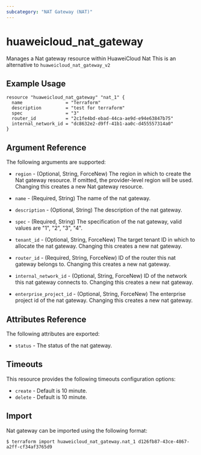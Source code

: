```yaml
---
subcategory: "NAT Gateway (NAT)"
---
```


# huaweicloud\_nat\_gateway

Manages a Nat gateway resource within HuaweiCloud Nat
This is an alternative to `huaweicloud_nat_gateway_v2`

## Example Usage

```hcl
resource "huaweicloud_nat_gateway" "nat_1" {
  name                = "Terraform"
  description         = "test for terraform"
  spec                = "3"
  router_id           = "2c1fe4bd-ebad-44ca-ae9d-e94e63847b75"
  internal_network_id = "dc8632e2-d9ff-41b1-aa0c-d455557314a0"
}
```

## Argument Reference

The following arguments are supported:

* `region` - (Optional, String, ForceNew) The region in which to create the Nat gateway resource. If omitted, the provider-level region will be used. Changing this creates a new Nat gateway resource.

* `name` - (Required, String) The name of the nat gateway.

* `description` - (Optional, String) The description of the nat gateway.

* `spec` - (Required, String) The specification of the nat gateway, valid values are "1",
    "2", "3", "4".

* `tenant_id` - (Optional, String, ForceNew) The target tenant ID in which to allocate the nat
    gateway. Changing this creates a new nat gateway.

* `router_id` - (Required, String, ForceNew) ID of the router this nat gateway belongs to. Changing
    this creates a new nat gateway.

* `internal_network_id` - (Optional, String, ForceNew) ID of the network this nat gateway connects to.
    Changing this creates a new nat gateway.

* `enterprise_project_id` - (Optional, String, ForceNew) The enterprise project id of the nat gateway. 
    Changing this creates a new nat gateway.

## Attributes Reference

The following attributes are exported:

* `status` - The status of the nat gateway.

## Timeouts
This resource provides the following timeouts configuration options:
- `create` - Default is 10 minute.
- `delete` - Default is 10 minute.

## Import

Nat gateway can be imported using the following format:

```
$ terraform import huaweicloud_nat_gateway.nat_1 d126fb87-43ce-4867-a2ff-cf34af3765d9
```